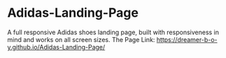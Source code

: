 # Adidas-Landing-Page
A full responsive Adidas shoes landing page, built with responsiveness in mind and works on all screen sizes.
The Page Link: https://dreamer-b-o-y.github.io/Adidas-Landing-Page/
